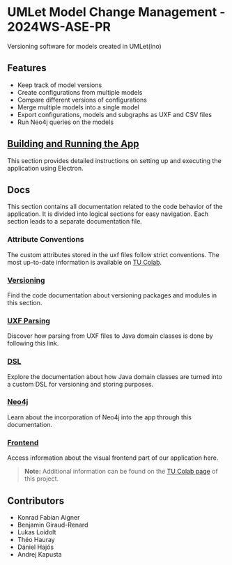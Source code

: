 # UMLet Model Change Management - 2024WS-ASE-PR

Versioning software for models created in UMLet(ino)

## Features

- Keep track of model versions
- Create configurations from multiple models
- Compare different versions of configurations
- Merge multiple models into a single model
- Export configurations, models and subgraphs as UXF and CSV files
- Run Neo4j queries on the models

## [Building and Running the App](docs/usage.md)
This section provides detailed instructions on setting up and executing the application using Electron.

## Docs
This section contains all documentation related to the code behavior of the application. It is divided into logical sections for easy navigation. Each section leads to a separate documentation file.

### Attribute Conventions

The custom attributes stored in the uxf files follow strict conventions. The most up-to-date information is available on [TU Colab](https://colab.tuwien.ac.at/display/SE/Conventions+for+element+properties). 

### [Versioning](docs/model_versioning.md)
Find the code documentation about versioning packages and modules in this section.

### [UXF Parsing](docs/parser.md)
Discover how parsing from UXF files to Java domain classes is done by following this link.

### [DSL](docs/dsl.md)
Explore the documentation about how Java domain classes are turned into a custom DSL for versioning and storing purposes.

### [Neo4j](docs/neo4j.md)
Learn about the incorporation of Neo4j into the app through this documentation.

### [Frontend](docs/frontend.md)
Access information about the visual frontend part of our application here.

> **Note:**
>Additional information can be found on the [TU Colab page](https://colab.tuwien.ac.at/display/SE/24WS+ASE+PR+UMLet+Model+Change+Management) of this project.

## Contributors

- Konrad Fabian Aigner
- Benjamin Giraud-Renard
- Lukas Loidolt
- Théo Hauray
- Dániel Hajós
- Andrej Kapusta
